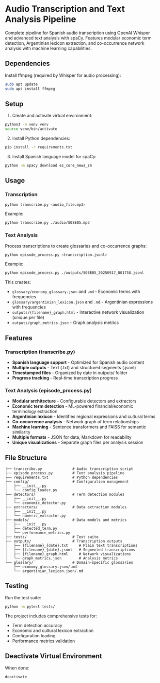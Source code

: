 # Audio Transcription and Text Analysis Pipeline

Complete pipeline for Spanish audio transcription using OpenAI Whisper and advanced text analysis with spaCy. Features modular economic term detection, Argentinian lexicon extraction, and co-occurrence network analysis with machine learning capabilities.

## Dependencies

Install ffmpeg (required by Whisper for audio processing):

```bash
sudo apt update
sudo apt install ffmpeg
```

## Setup

1. Create and activate virtual environment:
```bash
python3 -m venv venv
source venv/bin/activate
```

2. Install Python dependencies:
```bash
pip install -r requirements.txt
```

3. Install Spanish language model for spaCy:
```bash
python -m spacy download es_core_news_sm
```

## Usage

### Transcription
```bash
python transcribe.py <audio_file.mp3>
```

Example:
```bash
python transcribe.py ./audio/S08E05.mp3
```

### Text Analysis
Process transcriptions to create glossaries and co-occurrence graphs:
```bash
python episode_process.py <transcription.jsonl>
```

Example:
```bash
python episode_process.py ./outputs/S08E05_20250917_001758.jsonl
```

This creates:
- `glossary/economy_glossary.json` and `.md` - Economic terms with frequencies
- `glossary/argentinian_lexicon.json` and `.md` - Argentinian expressions with frequencies
- `outputs/{filename}_graph.html` - Interactive network visualization (unique per file)
- `outputs/graph_metrics.json` - Graph analysis metrics

## Features

### Transcription (transcribe.py)
- **Spanish language support** - Optimized for Spanish audio content
- **Multiple outputs** - Text (.txt) and structured segments (.jsonl)
- **Timestamped files** - Organized by date in outputs/ folder
- **Progress tracking** - Real-time transcription progress

### Text Analysis (episode_process.py)
- **Modular architecture** - Configurable detectors and extractors
- **Economic term detection** - ML-powered financial/economic terminology extraction
- **Argentinian lexicon** - Identifies regional expressions and cultural terms
- **Co-occurrence analysis** - Network graph of term relationships
- **Machine learning** - Sentence transformers and FAISS for semantic similarity
- **Multiple formats** - JSON for data, Markdown for readability
- **Unique visualizations** - Separate graph files per analysis session

## File Structure
```
├── transcribe.py              # Audio transcription script
├── episode_process.py         # Text analysis pipeline
├── requirements.txt           # Python dependencies
├── config/                    # Configuration management
│   ├── __init__.py
│   └── config_loader.py
├── detectors/                 # Term detection modules
│   ├── __init__.py
│   └── economic_detector.py
├── extractors/                # Data extraction modules
│   ├── __init__.py
│   └── numeric_extractor.py
├── models/                    # Data models and metrics
│   ├── __init__.py
│   ├── detected_term.py
│   └── performance_metrics.py
├── tests/                     # Test suite
├── outputs/                   # Transcription outputs
│   ├── {filename}_{date}.txt     # Plain text transcriptions
│   ├── {filename}_{date}.jsonl   # Segmented transcriptions
│   ├── {filename}_graph.html     # Network visualizations
│   └── graph_metrics.json        # Analysis metrics
└── glossary/                  # Domain-specific glossaries
    ├── economy_glossary.json/.md
    └── argentinian_lexicon.json/.md
```

## Testing

Run the test suite:
```bash
python -m pytest tests/
```

The project includes comprehensive tests for:
- Term detection accuracy
- Economic and cultural lexicon extraction
- Configuration loading
- Performance metrics validation

## Deactivate Virtual Environment

When done:
```bash
deactivate
```